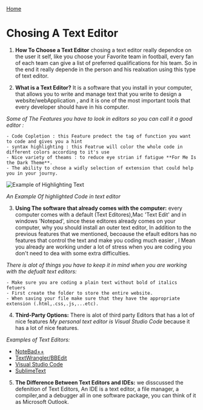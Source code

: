 [Home](https://sayefdeen.github.io/reading-notes/home)

# Chosing A Text Editor 

1. **How To Choose a Text Editor** chosing a text editor really dependce on the user it self, like you choose your Favorite team in football, every fan of each team can give a list of preferred qualifications for his team. So in the end it really depende in the person and his realxation using this type of text editor.

2. **What is a Text Editor?**  It is a software that you install in your computer, that allows you to write and manage text that you write to design a website/webApplication , and it is one of the most important tools that every developer should have in his computer.

*Some of The Features you have to look in editors so you can call it a good editor :*

    - Code Copletion : this Feature predect the tag of function you want to code and gives you a hint
    - syntax highlighting : this Featrue will color the whole code in different colors according to it's use
    - Nice variety of theams : to reduce eye strian if fatigue **For Me Is the Dark Theme**.
    - The ability to chose a widly selection of extension that could help you in your journy.
![Example of Highlighting Text](https://codehighlight.com/img/javascript-with-syntax-highlighting.png)


*An Example Of highlighted Code in text editor*

3. **Using The software that already comes with the computer:** every computer comes with a default (Text Editores),Mac 'Text Edit' and in windows 'Notepad', since these editores already comes on your computer, why you should install an outer text editor, In addition to the previous features that we mentioned, becoause the efault editors has no features that control the text and make you coding much easier , I Mean you already are working under a lot of stress when you are coding you don't need to dea with some extra difficulties.

*There is alot of things you have to keep it in mind when you are working with the defualt text editors:*

    - Make sure you are coding a plain text without bold of italics fetuers
    - First create the folder to store the entire website.
    - When saving your file make sure that they have the appropriate extension (.html,.css,.js,...etc).
    
4. **Third-Party Options:** There is alot of third party Editors that has a lot of nice features *My personal text editor is Visual Studio Code* because it has a lot of nice features.

*Examples of Text Editors:*
- [NoteBad++](https://notepad-plus-plus.org/downloads/) 
- [TextWrangler/BBEdit](https://www.barebones.com/products/textwrangler/download.html) 
- [Visual Studio Code](https://code.visualstudio.com/)
- [SublimeText](https://www.sublimetext.com/)
    
5. **The Difference Between Text Editors and IDEs:** we disscussed the defenition of Text Editors, An IDE is a text editor, a file manager, a compiler,and a debugger all in one software package, you can think of it as Microsoft Outlook.
